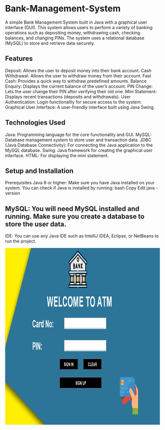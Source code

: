 # Bank-Management-System

A simple Bank Management System built in Java with a graphical user interface (GUI). This system allows users to perform a variety of banking operations such as depositing money, withdrawing cash, checking balances, and changing PINs. The system uses a relational database (MySQL) to store and retrieve data securely.

## Features
Deposit: Allows the user to deposit money into their bank account.
Cash Withdrawal: Allows the user to withdraw money from their account.
Fast Cash: Provides a quick way to withdraw predefined amounts.
Balance Enquiry: Displays the current balance of the user’s account.
PIN Change: Lets the user change their PIN after verifying their old one.
Mini Statement: Displays recent transactions (deposits and withdrawals).
User Authentication: Login functionality for secure access to the system.
Graphical User Interface: A user-friendly interface built using Java Swing.
## Technologies Used
Java: Programming language for the core functionality and GUI.
MySQL: Database management system to store user and transaction data.
JDBC (Java Database Connectivity): For connecting the Java application to the MySQL database.
Swing: Java framework for creating the graphical user interface.
HTML: For displaying the mini statement.
## Setup and Installation
Prerequisites
Java 8 or higher: Make sure you have Java installed on your system. You can check if Java is installed by running:
bash
Copy
Edit
java -version
## MySQL: You will need MySQL installed and running. Make sure you create a database to store the user data.
IDE: You can use any Java IDE such as IntelliJ IDEA, Eclipse, or NetBeans to run the project.

<p align="center">
  <img src="Bank_images/first.png" width="1059" height="574">
</p>
